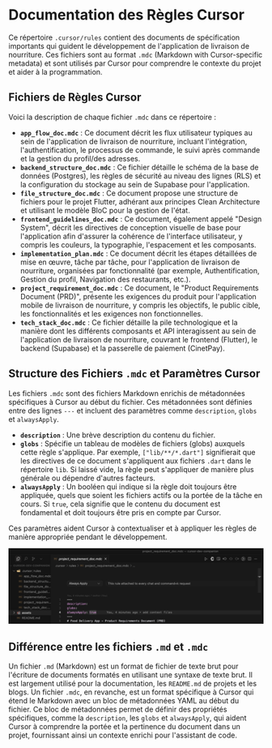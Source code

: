 # Documentation des Règles Cursor

Ce répertoire `.cursor/rules` contient des documents de spécification importants qui guident le développement de l'application de livraison de nourriture. Ces fichiers sont au format `.mdc` (Markdown with Cursor-specific metadata) et sont utilisés par Cursor pour comprendre le contexte du projet et aider à la programmation.

## Fichiers de Règles Cursor

Voici la description de chaque fichier `.mdc` dans ce répertoire :

- **`app_flow_doc.mdc`** : Ce document décrit les flux utilisateur typiques au sein de l'application de livraison de nourriture, incluant l'intégration, l'authentification, le processus de commande, le suivi après commande et la gestion du profil/des adresses.
- **`backend_structure_doc.mdc`** : Ce fichier détaille le schéma de la base de données (Postgres), les règles de sécurité au niveau des lignes (RLS) et la configuration du stockage au sein de Supabase pour l'application.
- **`file_structure_doc.mdc`** : Ce document propose une structure de fichiers pour le projet Flutter, adhérant aux principes Clean Architecture et utilisant le modèle BloC pour la gestion de l'état.
- **`frontend_guidelines_doc.mdc`** : Ce document, également appelé "Design System", décrit les directives de conception visuelle de base pour l'application afin d'assurer la cohérence de l'interface utilisateur, y compris les couleurs, la typographie, l'espacement et les composants.
- **`implementation_plan.mdc`** : Ce document décrit les étapes détaillées de mise en œuvre, tâche par tâche, pour l'application de livraison de nourriture, organisées par fonctionnalité (par exemple, Authentification, Gestion du profil, Navigation des restaurants, etc.).
- **`project_requirement_doc.mdc`** : Ce document, le "Product Requirements Document (PRD)", présente les exigences du produit pour l'application mobile de livraison de nourriture, y compris les objectifs, le public cible, les fonctionnalités et les exigences non fonctionnelles.
- **`tech_stack_doc.mdc`** : Ce fichier détaille la pile technologique et la manière dont les différents composants et API interagissent au sein de l'application de livraison de nourriture, couvrant le frontend (Flutter), le backend (Supabase) et la passerelle de paiement (CinetPay).

## Structure des Fichiers `.mdc` et Paramètres Cursor

Les fichiers `.mdc` sont des fichiers Markdown enrichis de métadonnées spécifiques à Cursor au début du fichier. Ces métadonnées sont définies entre des lignes `---` et incluent des paramètres comme `description`, `globs` et `alwaysApply`.

- **`description`** : Une brève description du contenu du fichier.
- **`globs`** : Spécifie un tableau de modèles de fichiers (globs) auxquels cette règle s'applique. Par exemple, `["lib/**/*.dart"]` signifierait que les directives de ce document s'appliquent aux fichiers `.dart` dans le répertoire `lib`. Si laissé vide, la règle peut s'appliquer de manière plus générale ou dépendre d'autres facteurs.
- **`alwaysApply`** : Un booléen qui indique si la règle doit toujours être appliquée, quels que soient les fichiers actifs ou la portée de la tâche en cours. Si `true`, cela signifie que le contenu du document est fondamental et doit toujours être pris en compte par Cursor.

Ces paramètres aident Cursor à contextualiser et à appliquer les règles de manière appropriée pendant le développement.

![Paramètres Cursor](assets/cursor_settings.png)

## Différence entre les fichiers `.md` et `.mdc`

Un fichier `.md` (Markdown) est un format de fichier de texte brut pour l'écriture de documents formatés en utilisant une syntaxe de texte brut. Il est largement utilisé pour la documentation, les `README.md` de projets et les blogs. Un fichier `.mdc`, en revanche, est un format spécifique à Cursor qui étend le Markdown avec un bloc de métadonnées YAML au début du fichier. Ce bloc de métadonnées permet de définir des propriétés spécifiques, comme la `description`, les `globs` et `alwaysApply`, qui aident Cursor à comprendre la portée et la pertinence du document dans un projet, fournissant ainsi un contexte enrichi pour l'assistant de code.
